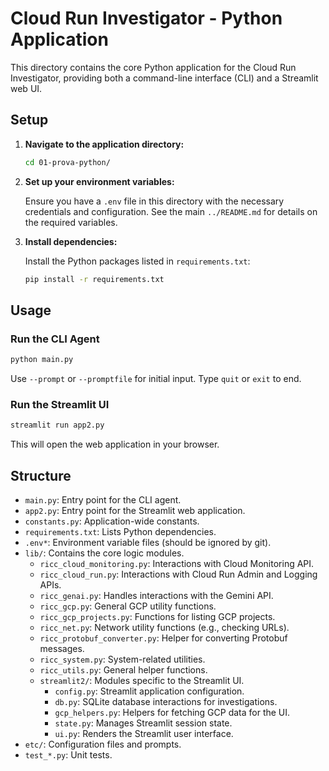 # Cloud Run Investigator - Python Application

This directory contains the core Python application for the Cloud Run Investigator, providing both a command-line interface (CLI) and a Streamlit web UI.

## Setup

1.  **Navigate to the application directory:**

    ```bash
    cd 01-prova-python/
    ```

2.  **Set up your environment variables:**

    Ensure you have a `.env` file in this directory with the necessary credentials and configuration. See the main `../README.md` for details on the required variables.

3.  **Install dependencies:**

    Install the Python packages listed in `requirements.txt`:

    ```bash
    pip install -r requirements.txt
    ```

## Usage

### Run the CLI Agent

```bash
python main.py
```

Use `--prompt` or `--promptfile` for initial input. Type `quit` or `exit` to end.

### Run the Streamlit UI

```bash
streamlit run app2.py
```

This will open the web application in your browser.

## Structure

*   `main.py`: Entry point for the CLI agent.
*   `app2.py`: Entry point for the Streamlit web application.
*   `constants.py`: Application-wide constants.
*   `requirements.txt`: Lists Python dependencies.
*   `.env*`: Environment variable files (should be ignored by git).
*   `lib/`: Contains the core logic modules.
    *   `ricc_cloud_monitoring.py`: Interactions with Cloud Monitoring API.
    *   `ricc_cloud_run.py`: Interactions with Cloud Run Admin and Logging APIs.
    *   `ricc_genai.py`: Handles interactions with the Gemini API.
    *   `ricc_gcp.py`: General GCP utility functions.
    *   `ricc_gcp_projects.py`: Functions for listing GCP projects.
    *   `ricc_net.py`: Network utility functions (e.g., checking URLs).
    *   `ricc_protobuf_converter.py`: Helper for converting Protobuf messages.
    *   `ricc_system.py`: System-related utilities.
    *   `ricc_utils.py`: General helper functions.
    *   `streamlit2/`: Modules specific to the Streamlit UI.
        *   `config.py`: Streamlit application configuration.
        *   `db.py`: SQLite database interactions for investigations.
        *   `gcp_helpers.py`: Helpers for fetching GCP data for the UI.
        *   `state.py`: Manages Streamlit session state.
        *   `ui.py`: Renders the Streamlit user interface.
*   `etc/`: Configuration files and prompts.
*   `test_*.py`: Unit tests.
```
